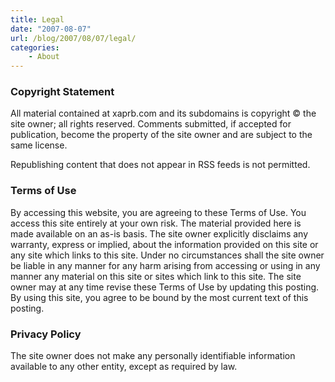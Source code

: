```yaml
---
title: Legal
date: "2007-08-07"
url: /blog/2007/08/07/legal/
categories:
    - About
---
```

### Copyright Statement

All material contained at xaprb.com and its subdomains is copyright &copy; the site owner; all rights reserved. Comments submitted, if accepted for publication, become the property of the site owner and are subject to the same license.

Republishing content that does not appear in RSS feeds is not permitted.

### Terms of Use

By accessing this website, you are agreeing to these Terms of Use. You access this site entirely at your own risk. The material provided here is made available on an as-is basis. The site owner explicitly disclaims any warranty, express or implied, about the information provided on this site or any site which links to this site. Under no circumstances shall the site owner be liable in any manner for any harm arising from accessing or using in any manner any material on this site or sites which link to this site. The site owner may at any time revise these Terms of Use by updating this posting. By using this site, you agree to be bound by the most current text of this posting.

### Privacy Policy

The site owner does not make any personally identifiable information available to any other entity, except as required by law.
